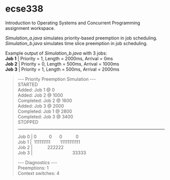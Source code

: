# ecse338
Introduction to Operating Systems and Concurrent Programming assignment workspace.  

*Simulation_a.java* simulates priority-based preemption in job scheduling.  
*Simulation_b.java* simulates time slice preemption in job scheduling.  

Example output of *Simulation_b.java* with 3 jobs:  
**Job 1** | Priority = 1, Length = 2000ms, Arrival = 0ms  
**Job 2** | Priority = 0, Length = 500ms, Arrival = 1000ms  
**Job 3** | Priority = 1, Length = 500ms, Arrival = 2000ms  

>--- Priority Preemption Simulation ---  
>STARTED  
>Added: Job 1 @ 0  
>Added: Job 2 @ 1000  
>Completed: Job 2 @ 1600  
>Added: Job 3 @ 2000  
>Completed: Job 1 @ 2800  
>Completed: Job 3 @ 3400  
>STOPPED  
>___________________________________________  
>Job 0 | 0          0      0           0  
>Job 1 |  111111111        11111111111  
>Job 2 |            222222  
>Job 3 |                                33333  
>  
>--- Diagnostics ---  
>Preemptions: 1  
>Context switches: 4  

